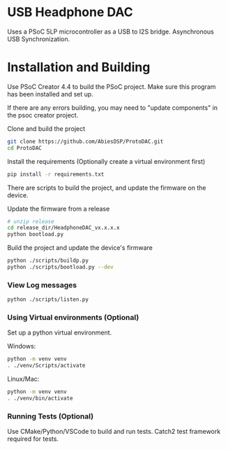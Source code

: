 # USB Headphone DAC

Uses a PSoC 5LP microcontroller as a USB to I2S bridge.
Asynchronous USB Synchronization.

# Installation and Building

Use PSoC Creator 4.4 to build the PSoC project. Make sure this program has been installed and set up.

If there are any errors building, you may need to "update components" in the psoc creator project.

Clone and build the project
```bash
git clone https://github.com/AbiesDSP/ProtoDAC.git
cd ProtoDAC
```

Install the requirements (Optionally create a virtual environment first)

```bash
pip install -r requirements.txt
```

There are scripts to build the project, and update the firmware
on the device.

Update the firmware from a release

```bash
# unzip release
cd release_dir/HeadphoneDAC_vx.x.x.x
python bootload.py
```

Build the project and update the device's firmware

```bash
python ./scripts/buildp.py
python ./scripts/bootload.py --dev
```



### View Log messages
```bash
python ./scripts/listen.py
```

### Using Virtual environments (Optional)
Set up a python virtual environment.

Windows:
```bash
python -m venv venv
. ./venv/Scripts/activate
```

Linux/Mac:
```bash
python -m venv venv
. ./venv/bin/activate
```

### Running Tests (Optional)

Use CMake/Python/VSCode to build and run tests. Catch2 test framework required for tests.

